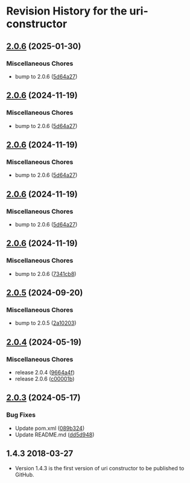 # Revision History for the uri-constructor

## [2.0.6](https://github.com/dvsa/vol-uri-constructor/compare/v2.0.6...v2.0.6) (2025-01-30)


### Miscellaneous Chores

* bump to 2.0.6 ([5d64a27](https://github.com/dvsa/vol-uri-constructor/commit/5d64a279f5d03ac44df319241c60045f61409fb2))

## [2.0.6](https://github.com/dvsa/vol-uri-constructor/compare/v2.0.6...v2.0.6) (2024-11-19)


### Miscellaneous Chores

* bump to 2.0.6 ([5d64a27](https://github.com/dvsa/vol-uri-constructor/commit/5d64a279f5d03ac44df319241c60045f61409fb2))

## [2.0.6](https://github.com/dvsa/vol-uri-constructor/compare/v2.0.6...v2.0.6) (2024-11-19)


### Miscellaneous Chores

* bump to 2.0.6 ([5d64a27](https://github.com/dvsa/vol-uri-constructor/commit/5d64a279f5d03ac44df319241c60045f61409fb2))

## [2.0.6](https://github.com/dvsa/vol-uri-constructor/compare/v2.0.6...v2.0.6) (2024-11-19)


### Miscellaneous Chores

* bump to 2.0.6 ([5d64a27](https://github.com/dvsa/vol-uri-constructor/commit/5d64a279f5d03ac44df319241c60045f61409fb2))

## [2.0.6](https://github.com/dvsa/vol-uri-constructor/compare/v2.0.5...v2.0.6) (2024-11-19)


### Miscellaneous Chores

* bump to 2.0.6 ([7341cb8](https://github.com/dvsa/vol-uri-constructor/commit/7341cb8fd38545d468f8cc289496de275165e495))

## [2.0.5](https://github.com/dvsa/vol-uri-constructor/compare/v2.0.4...v2.0.5) (2024-09-20)


### Miscellaneous Chores

* bump to 2.0.5 ([2a10203](https://github.com/dvsa/vol-uri-constructor/commit/2a10203e94d03567bf587cf126c9904b2d7d105f))

## [2.0.4](https://github.com/dvsa/vol-uri-constructor/compare/v2.0.3...v2.0.4) (2024-05-19)


### Miscellaneous Chores

* release 2.0.4 ([9664a4f](https://github.com/dvsa/vol-uri-constructor/commit/9664a4fd311016adef968dec415fb0b880a7936e))
* release 2.0.6 ([c00001b](https://github.com/dvsa/vol-uri-constructor/commit/c00001b784f93e8e76efa39992b86e00d4f7435f))

## [2.0.3](https://github.com/dvsa/vol-uri-constructor/compare/2.0.2...v2.0.3) (2024-05-17)


### Bug Fixes

* Update pom.xml ([089b324](https://github.com/dvsa/vol-uri-constructor/commit/089b32490756742e000207748da5d995cb02d464))
* Update README.md ([dd5d948](https://github.com/dvsa/vol-uri-constructor/commit/dd5d948d636d5cc4cf7c3d35694e528000008a3b))

## 1.4.3 2018-03-27
* Version 1.4.3 is the first version of uri constructor to be published to GitHub.
